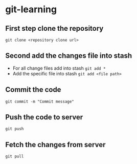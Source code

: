 # git-learning

## First step clone the repository
`git clone <repository clone url>`

## Second add the changes file into stash

- For all change files add into stash `git add *`
- Add the specific file into stash `git add <file path>`

## Commit the code
`git commit -m "Commit message"`

## Push the code to server
`git push`

## Fetch the changes from server
`git pull`
